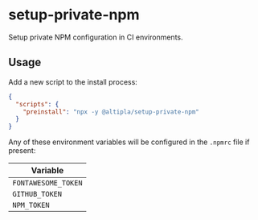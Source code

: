 
# setup-private-npm

Setup private NPM configuration in CI environments.

## Usage

Add a new script to the install process:

```json
{
  "scripts": {
    "preinstall": "npx -y @altipla/setup-private-npm"
  }
}
```

Any of these environment variables will be configured in the `.npmrc` file if present:

| Variable |
|----------|
| `FONTAWESOME_TOKEN` |
| `GITHUB_TOKEN` |
| `NPM_TOKEN` |
